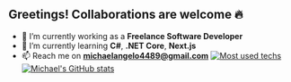 ## Greetings! Collaborations are welcome 🔥

<!--
**michaelAngelo1/michaelAngelo1** is a ✨ _special_ ✨ repository because its `README.md` (this file) appears on your GitHub profile.

Here are some ideas to get you started:

- 
- 👯 I’m looking to collaborate on ...
- 🤔 I’m looking for help with ...
- 💬 Ask me about ...
- 📫 How to reach me: ...
- 😄 Pronouns: ...
- ⚡ Fun fact: ...
-->

- 🔭 I’m currently working as a **Freelance Software Developer**
- 🌱 I’m currently learning **C#**, **.NET Core**, **Next.js**
- 📫 Reach me on **michaelangelo4489@gmail.com**
[![Most used techs](https://github-readme-stats-git-masterrstaa-rickstaa.vercel.app/api/top-langs/?username=michaelAngelo1)](https://github.com/anuraghazra/github-readme-stats)
[![Michael's GitHub stats](https://github-readme-stats.vercel.app/api?username=michaelAngelo1)](https://github.com/michaelAngelo1/github-readme-stats)

